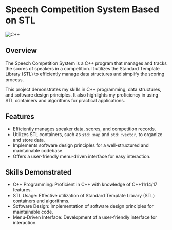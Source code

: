 # Speech Competition System Based on STL

![C++](https://img.shields.io/badge/C%2B%2B-11%2F14%2F17-blue)

## Overview

The Speech Competition System is a C++ program that manages and tracks the scores of speakers in a competition. It utilizes the Standard Template Library (STL) to efficiently manage data structures and simplify the scoring process.

This project demonstrates my skills in C++ programming, data structures, and software design principles. It also highlights my proficiency in using STL containers and algorithms for practical applications.

## Features

- Efficiently manages speaker data, scores, and competition records.
- Utilizes STL containers, such as `std::map` and `std::vector`, to organize and store data.
- Implements software design principles for a well-structured and maintainable codebase.
- Offers a user-friendly menu-driven interface for easy interaction.

## Skills Demonstrated

- C++ Programming: Proficient in C++ with knowledge of C++11/14/17 features.
- STL Usage: Effective utilization of Standard Template Library (STL) containers and algorithms.
- Software Design: Implementation of software design principles for maintainable code.
- Menu-Driven Interface: Development of a user-friendly interface for interaction.
